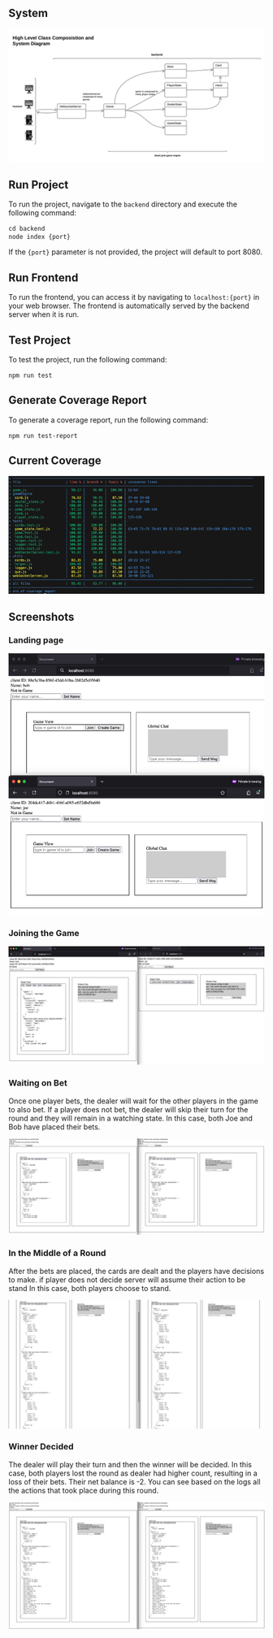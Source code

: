 


## System

![System](system.jpeg)

## Run Project

To run the project, navigate to the `backend` directory and execute the following command:

```
cd backend
node index {port}
```

If the `{port}` parameter is not provided, the project will default to port 8080. 

## Run Frontend

To run the frontend, you can access it by navigating to `localhost:{port}` in your web browser. The frontend is automatically served by the backend server when it is run.


## Test Project

To test the project, run the following command:

```
npm run test
```

## Generate Coverage Report

To generate a coverage report, run the following command:

```
npm run test-report
```

## Current Coverage 


![Report](coverage.png)


## Screenshots

### Landing page

![Landing page](image.png)

### Joining the Game

![Joining the Game](image-1.png)

### Waiting on Bet

Once one player bets, the dealer will wait for the other players in the game to also bet. If a player does not bet, the dealer will skip their turn for the round and they will remain in a watching state. In this case, both Joe and Bob have placed their bets.

![Waiting on Bet](image-2.png)

### In the Middle of a Round

After the bets are placed, the cards are dealt and the players have decisions to make. if player does not decide server will assume their action to be stand In this case, both players choose to stand.

![In the Middle of a Round](image-3.png)

### Winner Decided

The dealer will play their turn and then the winner will be decided. In this case, both players lost the round as dealer had higher count, resulting in a loss of their bets. Their net balance is -2. You can see based on the logs all the actions that took place during this round.

![Winner Decided](image-4.png)

